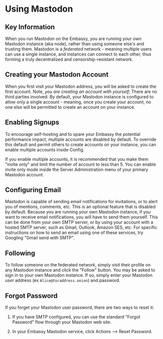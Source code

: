# Using Mastodon

## Key Information

When you run Mastodon on the Embassy, you are running your *own* Mastodon instance (aka node), rather than using someone else's and trusting them. Mastodon is a *federated* network - meaning multiple users can use a single instance, and instances can connect to each other, thus forming a truly decentralized and censorship-resistant network.

## Creating your Mastodon Account

When you first visit your Mastodon address, you will be asked to create the first account. Note, *you are creating an account with yourself*; There are no third parties involved. By default, your Mastodon instance is configured to allow only a single account - meaning, once you create your account, no one else will be permitted to create an account on your instance.

## Enabling Signups

To encourage self-hosting and to spare your Embassy the potential performance impact, multiple accounts are disabled by default. To override this default and permit others to create accounts on your instance, you can enable multiple accounts inside Config.

If you enable multiple accounts, it is recommended that you make them "invite only" and limit the number of account to less than 5. You can enable invite only mode inside the Server Administration menu of your primary Mastodon account.

## Configuring Email

Mastodon is capable of sending email notifications for invitations, or to alert you of mentions, comments, etc. This is an optional feature that is disabled by default. Because you are running your own Mastodon instance, if you want to receive email notifications, you will have to send them yourself. This can be done from your own SMTP server, or by using your account with a hosted SMTP server, such as Gmail, Outlook, Amazon SES, etc. For specific instructions on how to send an email using one of these services, try Googling "Gmail send with SMTP".

## Following

To follow someone on the federated network, simply visit their profile on any Mastodon instance and click the "Follow" button. You may be asked to sign in to your own Mastodon instance. If so, simply enter your Mastodon *user* address (ex `Alice@toraddress.onion`) and password.

## Forgot Password

If you forget your Mastodon user password, there are two ways to reset it:

1. If you have SMTP configured, you can use the standard "Forgot Password" flow through your Mastodon web site.

2. In your Embassy Mastodon service, click Actions --> Reset Password.